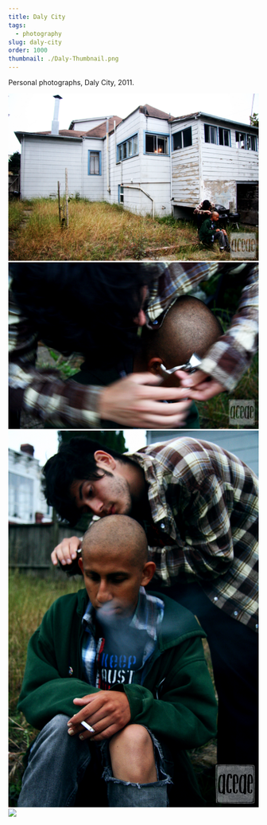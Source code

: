 ```yaml
---
title: Daly City
tags:
  - photography
slug: daly-city
order: 1000
thumbnail: ./Daly-Thumbnail.png
---
```

Personal photographs, Daly City, 2011.

![](Daly1-WM.png)
![](Daly2-WM.png)
![](Daly3-WM.png)
![](Daly4-WM.png)
